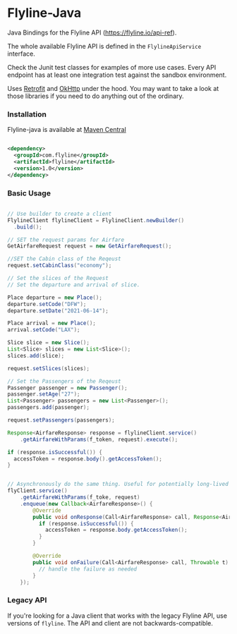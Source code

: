 # Flyline-Java

Java Bindings for the Flyline API (https://flyline.io/api-ref).

The whole available Flyline API is defined in the `FlylineApiService` interface.

Check the Junit test classes for examples of more use cases. Every API endpoint has at
least one integration test against the sandbox environment.

Uses [Retrofit](https://github.com/square/retrofit) and [OkHttp](https://github.com/square/okhttp) under
the hood. You may want to take a look at those libraries if you need to do anything out of the ordinary.

### Installation

Flyline-java is available at [Maven Central](https://search.maven.org/#search%7Cga%7C1%7Cflyline-java)

```xml

<dependency>
  <groupId>com.flyline</groupId>
  <artifactId>flyline</artifactId>
  <version>1.0</version>
</dependency>
```

### Basic Usage

```java

// Use builder to create a client
FlylineClient flylineClient = FlylineClient.newBuilder()
  .build();

// SET the request params for Airfare
GetAirfareRequest request = new GetAirfareRequest();

//SET the Cabin class of the Reqeust
request.setCabinClass("economy");

// Set the slices of the Request
// Set the departure and arrival of slice.

Place departure = new Place();
departure.setCode("DFW");
departure.setDate("2021-06-14");

Place arrival = new Place();
arrival.setCode("LAX");

Slice slice = new Slice();
List<Slice> slices = new List<Slice>();
slices.add(slice);

request.setSlices(slices);

// Set the Passengers of the Reqeust
Passenger passenger = new Passenger();
passenger.setAge("27");
List<Passenger> passengers = new List<Passenger>();
passengers.add(passenger);

request.setPassengers(passengers);

Response<AirfareResponse> response = flylineClient.service()
    .getAirfareWithParams(f_token, request).execute();

if (response.isSuccessful()) {
  accessToken = response.body().getAccessToken();
}


// Asynchronously do the same thing. Useful for potentially long-lived calls.
flyClient.service()
    .getAirfareWithParams(f_toke, request)
    .enqueue(new Callback<AirfareResponse>() {
        @Override
        public void onResponse(Call<AirfareResponse> call, Response<AirfareResponse> response) {
          if (response.isSuccessful()) {
            accessToken = response.body.getAccessToken();
          }
        }

        @Override
        public void onFailure(Call<AirfareResponse> call, Throwable t) {
          // handle the failure as needed
        }
    });

```

### Legacy API

If you're looking for a Java client that works with the legacy Flyline API, use
versions of `flyline`. The API and client are not backwards-compatible.
